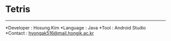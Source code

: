 # Tetris
***
*Developer : Hosung.Kim
*Language : Java
*Tool : Android Studio
*Contact : <hyongak516@mail.hongik.ac.kr>
